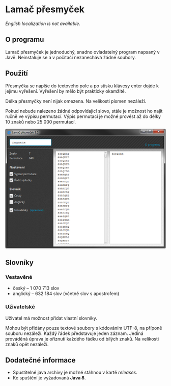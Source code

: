 # Lamač přesmyček

*English localization is not available.*

## O programu
Lamač přesmyček je jednoduchý, snadno ovladatelný program napsaný v Javě. Neinstaluje se a v počítači nezanechává žádné soubory.

## Použití
Přesmyčka se napíše do textového pole a po stisku klávesy enter dojde k jejímu vyřešení. Vyřešení by mělo být prakticky okamžité. 

Délka přesmyčky není nijak omezena. Na velikosti písmen nezáleží.

Pokud nebude nalezeno žádné odpovídající slovo, stále je možnost ho najít ručně ve výpisu permutací. Výpis permutací je možné provést až do délky 10 znaků nebo 25 000 permutací.

<p align="center">
  <img width="700" src="https://github.com/Hartrik/Anagram-Solver/blob/master/preview.png?raw=true"/>
</p>

## Slovníky
### Vestavěné
- český – 1 070 713 slov
- anglický – 632 184 slov (včetně slov s apostrofem)

### Uživatelské
Uživatel má možnost přidat vlastní slovníky. 

Mohou být přidány pouze textové soubory s kódováním UTF-8, na příponě souboru nezáleží. Každý řádek představuje jeden záznam. Jediná prováděná úprava je oříznutí každého řádku od bílých znaků. Na velikosti znaků opět nezáleží.

## Dodatečné informace
- Spustitelné java archivy je možné stáhnou v kartě *releases*.
- Ke spuštění je vyžadovaná **Java 8**.
